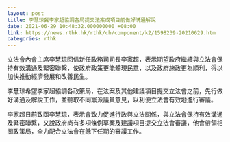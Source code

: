 ```yaml
---
layout: post
title: 李慧琼冀李家超協調各局提交法案或項目前做好溝通解說
date: 2021-06-29 10:48:32.000000000 +08:00
link: https://news.rthk.hk/rthk/ch/component/k2/1598239-20210629.htm
categories: rthk
---
```


立法會內會主席李慧琼回信新任政務司司長李家超，表示期望政府繼續與立法會保持有效溝通及緊密聯繫，使政府政策更能體現民意，以及政府施政更為順利，得以加快推動經濟發展和改善民生。

李慧琼希望李家超協調各政策局，在法案及其他建議項目提交立法會之前，先行做好溝通及解說工作，並聽取不同黨派議員意見，以利便立法會有效地進行審議。

李家超日前致函李慧琼，表示會致力促進行政與立法關係，與立法會保持有效溝通及緊密聯繫，又說政府尚有多項條例草案及建議項目提交立法會審議，他會帶領相關政策局，全力配合立法會在餘下任期的審議工作。
